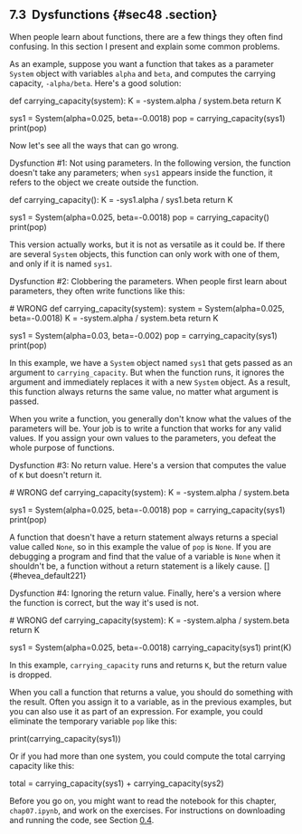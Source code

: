 ﻿7.3  Dysfunctions {#sec48 .section}
-----------------

When people learn about functions, there are a few things they often
find confusing. In this section I present and explain some common
problems.

As an example, suppose you want a function that takes as a parameter
`System` object with variables `alpha` and `beta`, and computes the
carrying capacity, `-alpha/beta`. Here's a good solution:

def carrying\_capacity(system): K = -system.alpha / system.beta return K

sys1 = System(alpha=0.025, beta=-0.0018) pop = carrying\_capacity(sys1)
print(pop)

Now let's see all the ways that can go wrong.

Dysfunction \#1: Not using parameters. In the following version, the
function doesn't take any parameters; when `sys1` appears inside the
function, it refers to the object we create outside the function.

def carrying\_capacity(): K = -sys1.alpha / sys1.beta return K

sys1 = System(alpha=0.025, beta=-0.0018) pop = carrying\_capacity()
print(pop)

This version actually works, but it is not as versatile as it could be.
If there are several `System` objects, this function can only work with
one of them, and only if it is named `sys1`.

Dysfunction \#2: Clobbering the parameters. When people first learn
about parameters, they often write functions like this:

\# WRONG def carrying\_capacity(system): system = System(alpha=0.025,
beta=-0.0018) K = -system.alpha / system.beta return K

sys1 = System(alpha=0.03, beta=-0.002) pop = carrying\_capacity(sys1)
print(pop)

In this example, we have a `System` object named `sys1` that gets passed
as an argument to `carrying_capacity`. But when the function runs, it
ignores the argument and immediately replaces it with a new `System`
object. As a result, this function always returns the same value, no
matter what argument is passed.

When you write a function, you generally don't know what the values of
the parameters will be. Your job is to write a function that works for
any valid values. If you assign your own values to the parameters, you
defeat the whole purpose of functions.

Dysfunction \#3: No return value. Here's a version that computes the
value of `K` but doesn't return it.

\# WRONG def carrying\_capacity(system): K = -system.alpha / system.beta

sys1 = System(alpha=0.025, beta=-0.0018) pop = carrying\_capacity(sys1)
print(pop)

A function that doesn't have a return statement always returns a special
value called `None`, so in this example the value of `pop` is `None`. If
you are debugging a program and find that the value of a variable is
`None` when it shouldn't be, a function without a return statement is a
likely cause. []{#hevea_default221}

Dysfunction \#4: Ignoring the return value. Finally, here's a version
where the function is correct, but the way it's used is not.

\# WRONG def carrying\_capacity(system): K = -system.alpha / system.beta
return K

sys1 = System(alpha=0.025, beta=-0.0018) carrying\_capacity(sys1)
print(K)

In this example, `carrying_capacity` runs and returns `K`, but the
return value is dropped.

When you call a function that returns a value, you should do something
with the result. Often you assign it to a variable, as in the previous
examples, but you can also use it as part of an expression. For example,
you could eliminate the temporary variable `pop` like this:

print(carrying\_capacity(sys1))

Or if you had more than one system, you could compute the total carrying
capacity like this:

total = carrying\_capacity(sys1) + carrying\_capacity(sys2)

Before you go on, you might want to read the notebook for this chapter,
`chap07.ipynb`, and work on the exercises. For instructions on
downloading and running the code, see Section [0.4](#code).


